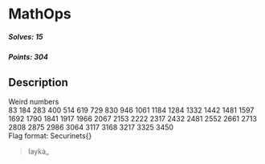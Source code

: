 # MathOps

##### Solves: 15
##### Points: 304

## Description
Weird numbers<br>
83 184 283 400 514 619 729 830 946 1061 1184 1284 1332 1442 1481 1597 1692 1790 1841 1917 1966 2067 2153 2222 2317 2432 2481 2552 2661 2713 2808 2875 2986 3064 3117 3168 3217 3325 3450<br>
Flag format: Securinets{}<br>
> layka_

